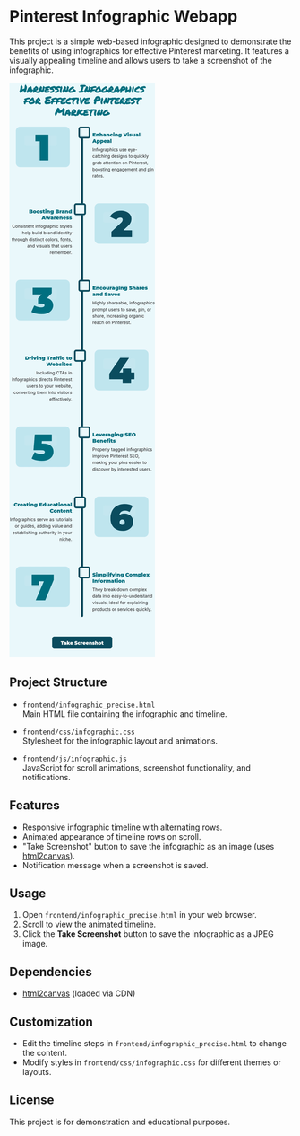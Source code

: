 # Pinterest Infographic Webapp

This project is a simple web-based infographic designed to demonstrate the benefits of using infographics for effective Pinterest marketing. It features a visually appealing timeline and allows users to take a screenshot of the infographic.

![Infographic Screenshot](infographic-screenshot%20(13).jpg)

## Project Structure

- `frontend/infographic_precise.html`  
  Main HTML file containing the infographic and timeline.

- `frontend/css/infographic.css`  
  Stylesheet for the infographic layout and animations.

- `frontend/js/infographic.js`  
  JavaScript for scroll animations, screenshot functionality, and notifications.

## Features

- Responsive infographic timeline with alternating rows.
- Animated appearance of timeline rows on scroll.
- "Take Screenshot" button to save the infographic as an image (uses [html2canvas](https://html2canvas.hertzen.com/)).
- Notification message when a screenshot is saved.

## Usage

1. Open `frontend/infographic_precise.html` in your web browser.
2. Scroll to view the animated timeline.
3. Click the **Take Screenshot** button to save the infographic as a JPEG image.

## Dependencies

- [html2canvas](https://cdn.jsdelivr.net/npm/html2canvas@1.4.1/dist/html2canvas.min.js) (loaded via CDN)

## Customization

- Edit the timeline steps in `frontend/infographic_precise.html` to change the content.
- Modify styles in `frontend/css/infographic.css` for different themes or layouts.

## License

This project is for demonstration and educational purposes.